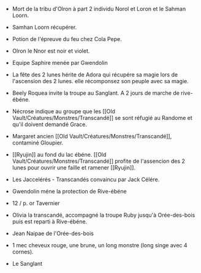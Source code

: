 - Mort de la tribu d'Olron à part 2 individu Norol et Loron et le Sahman Loorn. 
- Samhan Loorn récupérer.
- Potion de l'épreuve du feu chez Cola Pepe.
- Olron le Nnor est noir et violet.
- Equipe Saphire menée par Gwendolin

- La fête des 2 lunes hérite de Adora qui récupére sa magie lors de l'ascension des 2 lunes. elle récomponsez son peuple avec sa magie.

- Beely Roquea invite la troupe au Sanglant. A 2 jours de marche de rive-ébéne.

- Nécrose indique au groupe que les [[Old Vault/Créatures/Monstres/Transcandé]] se sont réfugié au Randome et qu'il doivent demandé Grace.
- Margaret ancien [[Old Vault/Créatures/Monstres/Transcandé]], contaminé Gloupier.
- [[Ryujin]] au fond du lac ébéne. [[Old Vault/Créatures/Monstres/Transcandé]] profite de l'assencion des 2 lunes pour ouvrir une faille et ramener [[Ryujin]].
- Les Jaccelérés - Transcandés convaincu par Jack Célére.
- Gwendolin méne la protection de Rive-ébéne
- 12 / p. or Tavernier

- Olivia la transcandé, accompagné la troupe Ruby jusqu'à Orée-des-bois puis est reparti à Rive-ébéne.
- Jean Naipae de l'Orée-des-bois
- 1 mec cheveux rouge, une brune, un long monstre (long singe avec 4 cornes).
- Le Sanglant